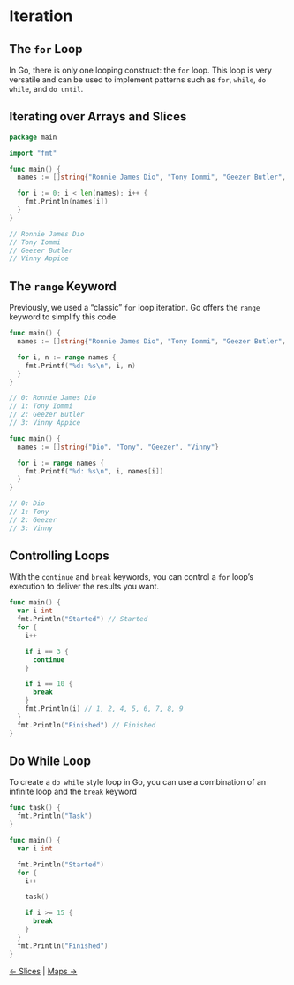 # Iteration

## The `for` Loop

In Go, there is only one looping construct: the `for` loop. This loop is very versatile and can be used to implement patterns such as `for`, `while`, `do while`, and `do until`.

## Iterating over Arrays and Slices

```go
package main

import "fmt"

func main() {
  names := []string{"Ronnie James Dio", "Tony Iommi", "Geezer Butler", "Vinny Appice"}

  for i := 0; i < len(names); i++ {
    fmt.Println(names[i])
  }
}

// Ronnie James Dio
// Tony Iommi
// Geezer Butler
// Vinny Appice
```

## The `range` Keyword

Previously, we used a “classic” `for` loop iteration. Go offers the `range` keyword to simplify this code.

```go
func main() {
  names := []string{"Ronnie James Dio", "Tony Iommi", "Geezer Butler", "Vinny Appice"}

  for i, n := range names {
    fmt.Printf("%d: %s\n", i, n)
  }
}

// 0: Ronnie James Dio
// 1: Tony Iommi
// 2: Geezer Butler
// 3: Vinny Appice
```

```go
func main() {
  names := []string{"Dio", "Tony", "Geezer", "Vinny"}

  for i := range names {
    fmt.Printf("%d: %s\n", i, names[i])
  }
}

// 0: Dio
// 1: Tony
// 2: Geezer
// 3: Vinny
```

## Controlling Loops

With the `continue` and `break` keywords, you can control a `for` loop’s execution to deliver the results you want.

```go
func main() {
  var i int
  fmt.Println("Started") // Started
  for {
    i++

    if i == 3 {
      continue
    }

    if i == 10 {
      break
    }
    fmt.Println(i) // 1, 2, 4, 5, 6, 7, 8, 9
  }
  fmt.Println("Finished") // Finished
}
```

## Do While Loop

To create a `do while` style loop in Go, you can use a combination of an infinite loop and the `break` keyword

```go
func task() {
  fmt.Println("Task")
}

func main() {
  var i int

  fmt.Println("Started")
  for {
    i++

    task()

    if i >= 15 {
      break
    }
  }
  fmt.Println("Finished")
}
```

[<- Slices](2.%20Slices.md) | [Maps ->](4.%20Maps.md)
